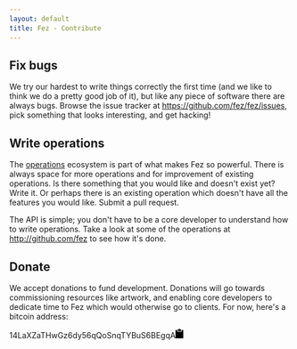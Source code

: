 ```yaml
---
layout: default
title: Fez - Contribute
---
```


Fix bugs
--------

We try our hardest to write things correctly the first time 
(and we like to think we do a pretty good job of it), but 
like any piece of software there are always bugs. Browse 
the issue tracker at <https://github.com/fez/fez/issues>,
pick something that looks interesting, and get hacking!

Write operations
----------------

The [operations](operations.html) ecosystem is part of what
makes Fez so powerful. There is always space for more
operations and for improvement of existing operations. Is
there something that you would like and doesn't exist yet?
Write it. Or perhaps there is an existing operation which
doesn't have all the features you would like. Submit a pull
request.

The API is simple; you don't have to be a core developer to
understand how to write operations. Take a look at some of
the operations at <http://github.com/fez> to see how it's
done.

Donate
------

We accept donations to fund development. Donations will go
towards commissioning resources like artwork, and enabling
core developers to dedicate time to Fez which would
otherwise go to clients. For now, here's a bitcoin address:

<!-- <script data-gittip-username="isaacbw" src="//gttp.co/v1.js"></script> -->

<div class="bitcoin">14LaXZaTHwGz6dy56qQoSnqTYBuS6BEgqA<img id="copy" class="copy" src="clipboard-1.png" /></div>

<script type="text/javascript" src="js/ZeroClipboard.min.js"></script>
<script type="text/javascript">
 ZeroClipboard.setDefaults({ moviePath: '/js/ZeroClipboard.swf' });
 var clip = new ZeroClipboard(document.getElementById("copy"));
 clip.on("dataRequested", function(client, args) {
   clip.setText("14LaXZaTHwGz6dy56qQoSnqTYBuS6BEgqA");
   document.getElementById("copy").src = "clipboard-checkmark-1.png";
 });
</script>

